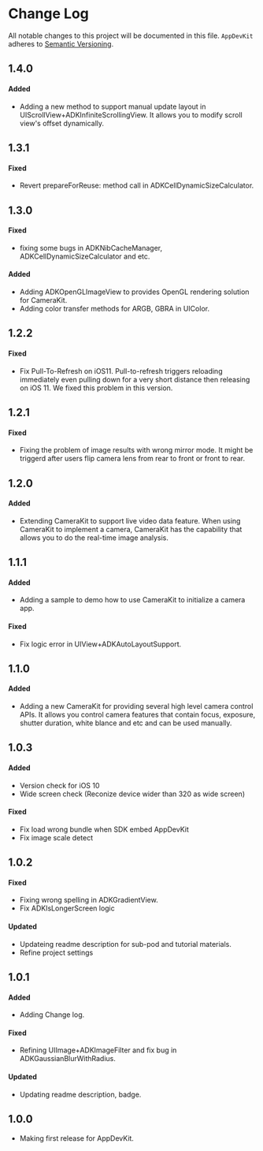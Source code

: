 # Change Log
All notable changes to this project will be documented in this file.
`AppDevKit` adheres to [Semantic Versioning](http://semver.org/).

## 1.4.0
#### Added
* Adding a new method to support manual update layout in UIScrollView+ADKInfiniteScrollingView. It allows you to modify scroll view's offset dynamically. 

## 1.3.1
#### Fixed
* Revert prepareForReuse: method call in ADKCellDynamicSizeCalculator.

## 1.3.0
#### Fixed
* fixing some bugs in ADKNibCacheManager, ADKCellDynamicSizeCalculator and etc.

#### Added 
* Adding ADKOpenGLImageView to provides OpenGL rendering solution for CameraKit.
* Adding color transfer methods for ARGB, GBRA in UIColor.

## 1.2.2
#### Fixed
* Fix Pull-To-Refresh on iOS11. Pull-to-refresh triggers reloading immediately even pulling down for a very short distance then releasing on iOS 11. We fixed this problem in this version.

## 1.2.1
#### Fixed
* Fixing the problem of image results with wrong mirror mode. It might be triggerd after users flip camera lens from rear to front or front to rear.  

## 1.2.0
#### Added
* Extending CameraKit to support live video data feature. When using CameraKit to implement a camera, CameraKit has the capability that allows you to do the real-time image analysis.   

## 1.1.1
#### Added
* Adding a sample to demo how to use CameraKit to initialize a camera app.
#### Fixed
* Fix logic error in UIView+ADKAutoLayoutSupport.   

## 1.1.0
#### Added
* Adding a new CameraKit for providing several high level camera control APIs. It allows you control camera features that contain focus, exposure, shutter duration, white blance and etc and can be used manually.    

## 1.0.3
#### Added
* Version check for iOS 10
* Wide screen check (Reconize device wider than 320 as wide screen)
#### Fixed
* Fix load wrong bundle when SDK embed AppDevKit
* Fix image scale detect

## 1.0.2
#### Fixed
* Fixing wrong spelling in ADKGradientView.
* Fix ADKIsLongerScreen logic

#### Updated
* Updateing readme description for sub-pod and tutorial materials.
* Refine project settings

## 1.0.1
#### Added
* Adding Change log.
#### Fixed
* Refining UIImage+ADKImageFilter and fix bug in ADKGaussianBlurWithRadius.
#### Updated
* Updating readme description, badge.

## 1.0.0
* Making first release for AppDevKit.
